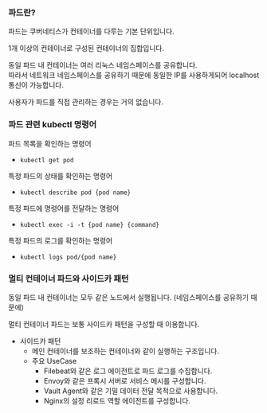### 파드란?
파드는 쿠버네티스가 컨테이너를 다루는 기본 단위입니다.

1개 이상의 컨테이너로 구성된 컨테이너의 집합입니다.

동일 파드 내 컨테이너는 여러 리눅스 네임스페이스를 공유합니다.  
따라서 네트워크 네임스페이스를 공유하기 때문에 동일한 IP를 사용하게되어 localhost 통신이 가능합니다.

사용자가 파드를 직접 관리하는 경우는 거의 없습니다.

### 파드 관련 kubectl 명령어
파드 목록을 확인하는 명령어
- `kubectl get pod`

특정 파드의 상태를 확인하는 명령어
- `kubectl describe pod {pod name}`

특정 파드에 명령어를 전달하는 명령어
- `kubectl exec -i -t {pod name} {command}`

특정 파드의 로그를 확인하는 명령어
- `kubectl logs pod/{pod name}`

### 멀티 컨테이너 파드와 사이드카 패턴
동일 파드 내 컨테이너는 모두 같은 노드에서 실행됩니다. (네임스페이스를 공유하기 때문에)

멀티 컨테이너 파드는 보통 사이드카 패턴을 구성할 때 이용합니다.

- 사이드카 패턴
    - 메인 컨테이너를 보조하는 컨테이너와 같이 실행하는 구조입니다.
    - 주요 UseCase
        - Filebeat와 같은 로그 에이전트로 파드 로그를 수집합니다.
        - Envoy와 같은 프록시 서버로 서비스 메시를 구성합니다.
        - Vault Agent와 같은 기밀 데이터 전달 목적으로 사용합니다.
        - Nginx의 설정 리로드 역할 에이전트를 구성합니다.